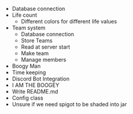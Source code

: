 - Database connection
- Life count
    - Different colors for different life values
- Team system
    - Database connection
    - Store Teams
    - Read at server start
    - Make team
    - Manage members
- Boogy Man
- Time keeping
- Discord Bot Integration
- I AM THE BOOGEY
- Write README.md
- Config class
- Unsure if we need spigot to be shaded into jar